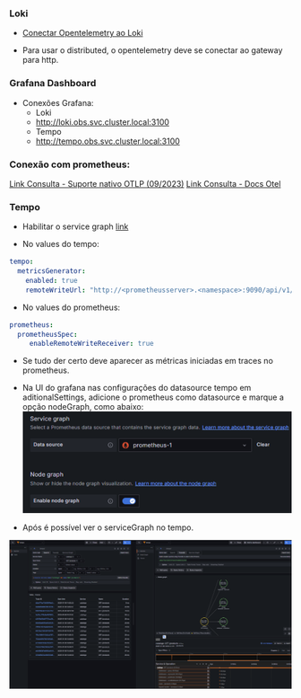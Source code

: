 ### Loki
- [Conectar Opentelemetry ao Loki](https://grafana.com/docs/loki/latest/send-data/otel/)

- Para usar o distributed, o opentelemetry deve se conectar ao gateway para http.

### Grafana Dashboard

- Conexões Grafana:
    - Loki
    - http://loki.obs.svc.cluster.local:3100
    - Tempo
    - http://tempo.obs.svc.cluster.local:3100


### Conexão com prometheus:
[Link Consulta - Suporte nativo OTLP (09/2023)](https://prometheus.io/blog/2024/03/14/commitment-to-opentelemetry/)
[Link Consulta - Docs Otel](https://opentelemetry.io/blog/2024/prom-and-otel/)


### Tempo
- Habilitar o service graph [link](https://grafana.com/docs/tempo/latest/configuration/#metrics-generator)



- No values do tempo: 
```YAML
tempo:
  metricsGenerator:
    enabled: true
    remoteWriteUrl: "http://<prometheusserver>.<namespace>:9090/api/v1/write"

```
- No values do prometheus:
```YAML
prometheus:
  prometheusSpec:
     enableRemoteWriteReceiver: true
```

- Se tudo der certo deve aparecer as métricas iniciadas em traces no prometheus.
- Na UI do grafana nas configurações do datasource tempo em aditionalSettings, adicione o prometheus como datasource e marque a opção nodeGraph, como abaixo:
![Prometheus-tempo](../docs-assets/prometheus-tempo.png)

- Após é possível ver o serviceGraph no tempo.

![nodegraph-tempo](../docs-assets/nodegraph-tempo.png)